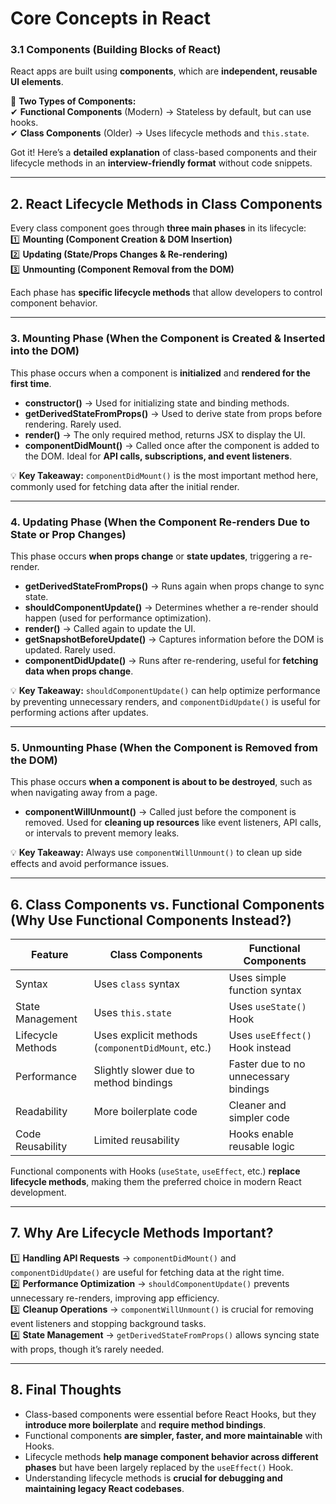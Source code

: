# **Core Concepts in React**  

### **3.1 Components** (Building Blocks of React)  
React apps are built using **components**, which are **independent, reusable UI elements**.  

🔹 **Two Types of Components:**  
✔ **Functional Components** (Modern) → Stateless by default, but can use hooks.  
✔ **Class Components** (Older) → Uses lifecycle methods and `this.state`.  

Got it! Here’s a **detailed explanation** of class-based components and their lifecycle methods in an **interview-friendly format** without code snippets.  

---

## **2. React Lifecycle Methods in Class Components**  

Every class component goes through **three main phases** in its lifecycle:  
1️⃣ **Mounting (Component Creation & DOM Insertion)**  
2️⃣ **Updating (State/Props Changes & Re-rendering)**  
3️⃣ **Unmounting (Component Removal from the DOM)**  

Each phase has **specific lifecycle methods** that allow developers to control component behavior.  

---

### **3. Mounting Phase (When the Component is Created & Inserted into the DOM)**  
This phase occurs when a component is **initialized** and **rendered for the first time**.  

- **constructor()** → Used for initializing state and binding methods.  
- **getDerivedStateFromProps()** → Used to derive state from props before rendering. Rarely used.  
- **render()** → The only required method, returns JSX to display the UI.  
- **componentDidMount()** → Called once after the component is added to the DOM. Ideal for **API calls, subscriptions, and event listeners**.  

💡 **Key Takeaway:** `componentDidMount()` is the most important method here, commonly used for fetching data after the initial render.  

---

### **4. Updating Phase (When the Component Re-renders Due to State or Prop Changes)**  
This phase occurs **when props change** or **state updates**, triggering a re-render.  

- **getDerivedStateFromProps()** → Runs again when props change to sync state.  
- **shouldComponentUpdate()** → Determines whether a re-render should happen (used for performance optimization).  
- **render()** → Called again to update the UI.  
- **getSnapshotBeforeUpdate()** → Captures information before the DOM is updated. Rarely used.  
- **componentDidUpdate()** → Runs after re-rendering, useful for **fetching data when props change**.  

💡 **Key Takeaway:** `shouldComponentUpdate()` can help optimize performance by preventing unnecessary renders, and `componentDidUpdate()` is useful for performing actions after updates.  

---

### **5. Unmounting Phase (When the Component is Removed from the DOM)**  
This phase occurs **when a component is about to be destroyed**, such as when navigating away from a page.  

- **componentWillUnmount()** → Called just before the component is removed. Used for **cleaning up resources** like event listeners, API calls, or intervals to prevent memory leaks.  

💡 **Key Takeaway:** Always use `componentWillUnmount()` to clean up side effects and avoid performance issues.  

---

## **6. Class Components vs. Functional Components (Why Use Functional Components Instead?)**  

| Feature | Class Components | Functional Components |
|---------|-----------------|----------------------|
| Syntax | Uses `class` syntax | Uses simple function syntax |
| State Management | Uses `this.state` | Uses `useState()` Hook |
| Lifecycle Methods | Uses explicit methods (`componentDidMount`, etc.) | Uses `useEffect()` Hook instead |
| Performance | Slightly slower due to method bindings | Faster due to no unnecessary bindings |
| Readability | More boilerplate code | Cleaner and simpler code |
| Code Reusability | Limited reusability | Hooks enable reusable logic |

Functional components with Hooks (`useState`, `useEffect`, etc.) **replace lifecycle methods**, making them the preferred choice in modern React development.  

---

## **7. Why Are Lifecycle Methods Important?**  

1️⃣ **Handling API Requests** → `componentDidMount()` and `componentDidUpdate()` are useful for fetching data at the right time.  
2️⃣ **Performance Optimization** → `shouldComponentUpdate()` prevents unnecessary re-renders, improving app efficiency.  
3️⃣ **Cleanup Operations** → `componentWillUnmount()` is crucial for removing event listeners and stopping background tasks.  
4️⃣ **State Management** → `getDerivedStateFromProps()` allows syncing state with props, though it’s rarely needed.  

---

## **8. Final Thoughts**  

- Class-based components were essential before React Hooks, but they **introduce more boilerplate** and **require method bindings**.  
- Functional components **are simpler, faster, and more maintainable** with Hooks.  
- Lifecycle methods **help manage component behavior across different phases** but have been largely replaced by the `useEffect()` Hook.  
- Understanding lifecycle methods is **crucial for debugging and maintaining legacy React codebases**.  
